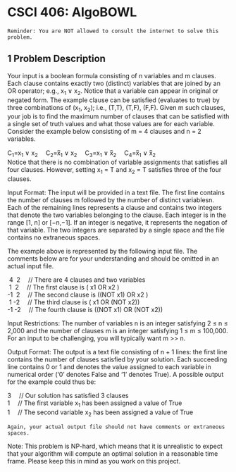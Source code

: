 # CSCI 406: AlgoBOWL

```
Reminder: You are NOT allowed to consult the internet to solve this problem.
```
## 1 Problem Description

Your input is a boolean formula consisting of n variables and m clauses. Each clause contains
exactly two (distinct) variables that are joined by an OR operator; e.g., x<sub>1</sub> ∨ x<sub>2</sub>. Notice that a
variable can appear in original or negated form. The example clause can be satisfied (evaluates to
true) by three combinations of (x<sub>1</sub>, x<sub>2</sub>); i.e., (T,T), (T,F), (F,F). Given m such clauses, your job is
to find the maximum number of clauses that can be satisfied with a single set of truth values and
what those values are for each variable. Consider the example below consisting of m = 4 clauses
and n = 2 variables.

C<sub>1</sub>=x<sub>1</sub> ∨ x<sub>2</sub> &emsp;C<sub>2</sub>=x̅<sub>1</sub> ∨ x<sub>2</sub> &emsp;C<sub>3</sub>=x<sub>1</sub> ∨ x̅<sub>2</sub> &emsp;C<sub>4</sub>=x̅<sub>1</sub> ∨ x̅<sub>2</sub>  
Notice that there is no combination of variable assignments that satisfies all four clauses. However, setting x<sub>1</sub> = T and x<sub>2</sub> = T satisfies three of the four clauses.

Input Format: The input will be provided in a text file. The first line contains the number of clauses
m followed by the number of distinct variablesn. Each of the remaining lines represents a clause
and contains two integers that denote the two variables belonging to the clause. Each integer is in
the range [1, n] or [−n,−1]. If an integer is negative, it represents the negation of that variable.
The two integers are separated by a single space and the file contains no extraneous spaces.

The example above is represented by the following input file. The comments below are for your
understanding and should be omitted in an actual input file.

&nbsp;4 &nbsp;2 &emsp;// There are 4 clauses and two variables  
&nbsp;1 &nbsp;2 &emsp;// The first clause is ( x1 OR x2 )  
-1 &nbsp;2 &emsp;// The second clause is ((NOT x1) OR x2 )  
&nbsp;1 -2 &emsp;// The third clause is ( x1 OR (NOT x2))  
-1 -2 &emsp;// The fourth clause is ((NOT x1) OR (NOT x2))  

Input Restrictions: The number of variables n is an integer satisfying 2 ≤ n ≤ 2,000 and the
number of clauses m is an integer satisfying 1 ≤ m ≤ 100,000. For an input to be challenging, you
will typically want m >> n.

Output Format: The output is a text file consisting of n + 1 lines: the first line contains the number
of clauses satisfied by your solution. Each succeeding line contains 0 or 1 and denotes the value
assigned to each variable in numerical order (‘0’ denotes False and ‘1’ denotes True). A possible
output for the example could thus be:

3 &emsp;// Our solution has satisfied 3 clauses  
1 &emsp;// The first variable x<sub>1</sub> has been assigned a value of True  
1 &emsp;// The second variable x<sub>2</sub> has been assigned a value of True  

```
Again, your actual output file should not have comments or extraneous spaces.
```

Note: This problem is NP-hard, which means that it is unrealistic to expect that your
algorithm will compute an optimal solution in a reasonable time frame. Please keep
this in mind as you work on this project.
